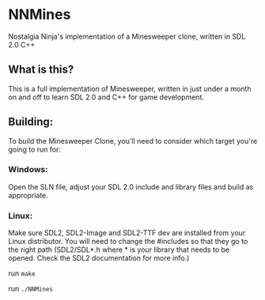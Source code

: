 # NNMines
Nostalgia Ninja's implementation of a Minesweeper clone, written in SDL 2.0 C++

## What is this?
This is a full implementation of Minesweeper, written in just under a month on and off to learn SDL 2.0 and C++ for game development.

## Building:

To build the Minesweeper Clone, you'll need to consider which target you're going to run for:

### Windows:

Open the SLN file, adjust your SDL 2.0 include and library files and build as appropriate.

### Linux:

Make sure SDL2, SDL2-Image and SDL2-TTF dev are installed from your Linux distributor.  You will need to change the #includes so that they go to the right path (SDL2/SDL*.h where * is your library that needs to be opened.  Check the SDL2 documentation for more info.)

run ```make```

run ```./NNMines```
